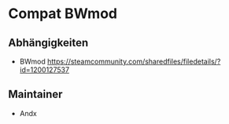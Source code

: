 # Compat BWmod

## Abhängigkeiten

- BWmod <https://steamcommunity.com/sharedfiles/filedetails/?id=1200127537>

## Maintainer

- Andx
